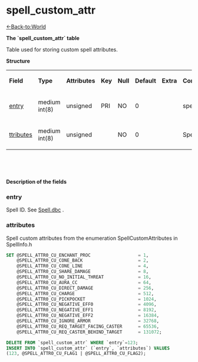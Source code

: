 # spell\_custom\_attr

[<-Back-to:World](database-world.md)

**The \`spell\_custom\_attr\` table**

Table used for storing custom spell attributes.

**Structure**

<table>
<colgroup>
<col width="12%" />
<col width="12%" />
<col width="12%" />
<col width="12%" />
<col width="12%" />
<col width="12%" />
<col width="12%" />
<col width="12%" />
</colgroup>
<tbody>
<tr class="odd">
<td><p><strong>Field</strong></p></td>
<td><p><strong>Type</strong></p></td>
<td><p><strong>Attributes</strong></p></td>
<td><p><strong>Key</strong></p></td>
<td><p><strong>Null</strong></p></td>
<td><p><strong>Default</strong></p></td>
<td><p><strong>Extra</strong></p></td>
<td><p><strong>Comment</strong></p></td>
</tr>
<tr class="even">
<td><p><a href="#entry">entry</a></p></td>
<td><p>medium int(8)</p></td>
<td><p>unsigned</p></td>
<td><p>PRI</p></td>
<td><p>NO</p></td>
<td><p>0</p></td>
<td><p> </p></td>
<td><p>spell id</p></td>
</tr>
<tr class="odd">
<td><p><a href="#attributes">ttributes</a></p></td>
<td><p>medium int(8)</p></td>
<td><p>unsigned</p></td>
<td><p> </p></td>
<td><p>NO</p></td>
<td><p>0</p></td>
<td><p> </p></td>
<td><p>SpellCustomAttributes</p></td>
</tr>
</tbody>
</table>

 

 

**Description of the fields**

### entry

Spell ID. See [Spell.dbc](http://collab.kpsn.org/display/tc/spell_dbc) .

### attributes

Spell custom attributes from the enumeration SpellCustomAttributes in SpellInfo.h

``` sql
SET @SPELL_ATTR0_CU_ENCHANT_PROC                  = 1,
    @SPELL_ATTR0_CU_CONE_BACK                     = 2,
    @SPELL_ATTR0_CU_CONE_LINE                     = 4,
    @SPELL_ATTR0_CU_SHARE_DAMAGE                  = 8,
    @SPELL_ATTR0_CU_NO_INITIAL_THREAT             = 16,
    @SPELL_ATTR0_CU_AURA_CC                       = 64,
    @SPELL_ATTR0_CU_DIRECT_DAMAGE                 = 256,
    @SPELL_ATTR0_CU_CHARGE                        = 512,
    @SPELL_ATTR0_CU_PICKPOCKET                    = 1024,
    @SPELL_ATTR0_CU_NEGATIVE_EFF0                 = 4096,
    @SPELL_ATTR0_CU_NEGATIVE_EFF1                 = 8192,
    @SPELL_ATTR0_CU_NEGATIVE_EFF2                 = 16384,
    @SPELL_ATTR0_CU_IGNORE_ARMOR                  = 32768,
    @SPELL_ATTR0_CU_REQ_TARGET_FACING_CASTER      = 65536,
    @SPELL_ATTR0_CU_REQ_CASTER_BEHIND_TARGET      = 131072;

DELETE FROM `spell_custom_attr` WHERE `entry`=123;
INSERT INTO `spell_custom_attr` (`entry`, `attributes`) VALUES
(123, @SPELL_ATTR0_CU_FLAG1 | @SPELL_ATTR0_CU_FLAG2);
```


